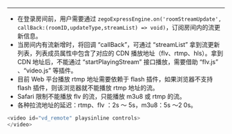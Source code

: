 <Title>Web 平台如何实现从 CDN 拉流？</Title>



- - -

- 在登录房间前，用户需要通过 `zegoExpressEngine.on('roomStreamUpdate', callBack:(roomID,updateType,streamList) => void)`，订阅房间内的流更新信息。
- 当房间内有流新增时，将回调 “callBack”，可通过 “streamList” 拿到流更新列表，列表成员属性中包含了对应的 CDN 播放地址（flv、rtmp、hls）。拿到 CDN 地址后，不能通过 “startPlayingStream” 接口播放，需要借助 “flv.js” 、“video.js” 等插件。
- 目前 Web 平台播放 rtmp 地址需要依赖于 flash 插件，如果浏览器不支持 flash 插件，则该浏览器就不能播放 rtmp 地址的流。
- Safari 限制不能播放 flv 的流，只能播放 m3u8 或 rtmp 的流。
- 各种拉流地址的延迟：rtmp、flv ：2s ～ 5s，m3u8：5s ～2 0s。  

```js
<video id="vd_remote" playsinline controls>
</video>
```
